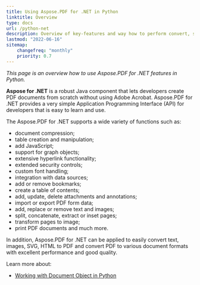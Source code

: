 ```yaml
---
title: Using Aspose.PDF for .NET in Python
linktitle: Overview
type: docs
url: /python-net
description: Overview of key-features and way how to perform convert, split, merge or make other operation with PDF using Python
lastmod: "2022-06-16"
sitemap:
    changefreq: "monthly"
    priority: 0.7
---
```


_This page is an overview how to use Aspose.PDF for .NET features in Python._

**Aspose for .NET** is a robust Java component that lets developers create PDF documents from scratch without using Adobe Acrobat. Aspose.PDF for .NET provides a very simple Application Programming Interface (API) for developers that is easy to learn and use.

The Aspose.PDF for .NET supports a wide variety of functions such as:

- document compression;
- table creation and manipulation;
- add JavaScript;
- support for graph objects;
- extensive hyperlink functionality;
- extended security controls;
- custom font handling;
- integration with data sources;
- add or remove bookmarks;
- create a table of contents;
- add, update, delete attachments and annotations;
- import or export PDF form data;
- add, replace or remove text and images;
- split, concatenate, extract or inset pages;
- transform pages to image;
- print PDF documents and much more.

In addition, Aspose.PDF for .NET can be applied to easily convert text, images, SVG, HTML to PDF and convert PDF to various document formats with excellent performance and good quality.

Learn more about:

- [Working with Document Object in Python](/pdf/python-net/)
